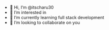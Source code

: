 - 👋 Hi, I’m @itscharu30
- 👀 I’m interested in 
- 🌱 I’m currently learning full stack development
- 💞️ I’m looking to collaborate on you


<!---
itscharu30/itscharu30 is a ✨ special ✨ repository because its `README.md` (this file) appears on your GitHub profile.
You can click the Preview link to take a look at your changes.
--->
